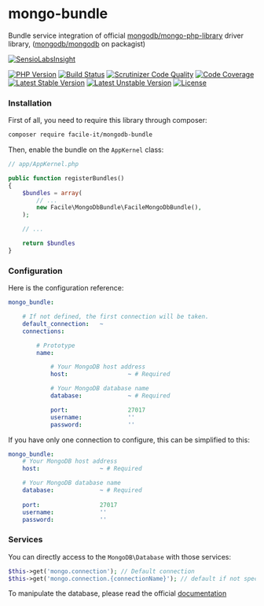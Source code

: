 # mongo-bundle

Bundle service integration of official [mongodb/mongo-php-library](https://github.com/mongodb/mongo-php-library) driver library, ([mongodb/mongodb](https://packagist.org/packages/mongodb/mongodb) on packagist)

[![SensioLabsInsight](https://insight.sensiolabs.com/projects/5467e16c-b5f3-42c4-83e1-c4e065f7b2dc/mini.png)](https://insight.sensiolabs.com/projects/5467e16c-b5f3-42c4-83e1-c4e065f7b2dc)

[![PHP Version](https://img.shields.io/badge/PHP-%3E%3D7.0-blue.svg)](https://img.shields.io/badge/PHP-%3E%3D7.0-blue.svg) [![Build Status](https://travis-ci.org/facile-it/mongodb-bundle.svg?branch=master)](https://travis-ci.org/facile-it/mongo-bundle) [![Scrutinizer Code Quality](https://scrutinizer-ci.com/g/facile-it/mongo-bundle/badges/quality-score.png?b=master)](https://scrutinizer-ci.com/g/facile-it/mongodb-bundle/?branch=master) [![Code Coverage](https://scrutinizer-ci.com/g/facile-it/mongodb-bundle/badges/coverage.png?b=master)](https://scrutinizer-ci.com/g/facile-it/mongodb-bundle/?branch=master)
[![Latest Stable Version](https://poser.pugx.org/facile-it/mongodb-bundle/v/stable)](https://packagist.org/packages/facile-it/mongodb-bundle) [![Latest Unstable Version](https://poser.pugx.org/facile-it/mongodb-bundle/v/unstable)](https://packagist.org/packages/facile-it/mongodb-bundle) [![License](https://poser.pugx.org/facile-it/mongodb-bundle/license)](https://packagist.org/packages/facile-it/mongodb-bundle)

### Installation

First of all, you need to require this library through composer:

```bash
composer require facile-it/mongodb-bundle
```

Then, enable the bundle on the `AppKernel` class:

```php
// app/AppKernel.php

public function registerBundles()
{
    $bundles = array(
        // ...
        new Facile\MongoDbBundle\FacileMongoDbBundle(),
    );

    // ...

    return $bundles
}
```

### Configuration

Here is the configuration reference:

```yaml
mongo_bundle:

    # If not defined, the first connection will be taken.
    default_connection:   ~
    connections:

        # Prototype
        name:

            # Your MongoDB host address
            host:                 ~ # Required

            # Your MongoDB database name
            database:             ~ # Required

            port:                 27017
            username:             ''
            password:             ''
```

If you have only one connection to configure, this can be simplified to this:

```yaml
mongo_bundle:
    # Your MongoDB host address
    host:                 ~ # Required

    # Your MongoDB database name
    database:             ~ # Required
    
    port:                 27017
    username:             ''
    password:             ''
```

### Services

You can directly access to the `MongoDB\Database` with those services:

```php
$this->get('mongo.connection'); // Default connection
$this->get('mongo.connection.{connectionName}'); // default if not specified
```

To manipulate the database, please read the official [documentation](http://mongodb.github.io/mongo-php-library/classes/database/)
